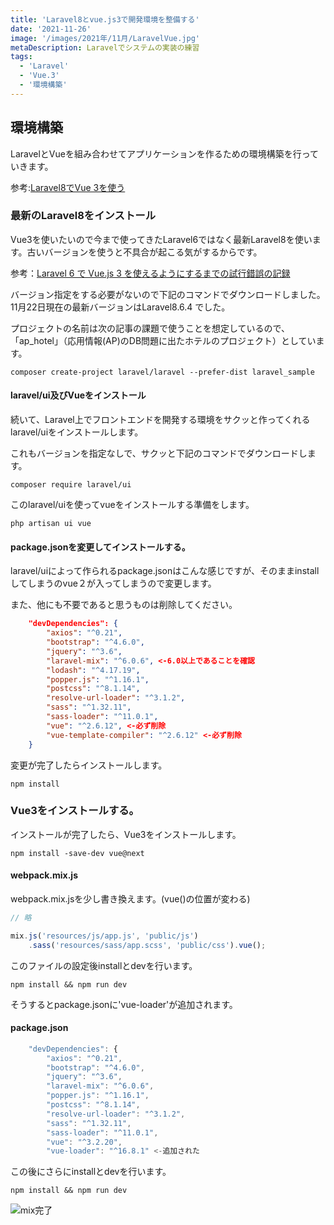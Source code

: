 ```yaml
---
title: 'Laravel8とvue.js3で開発環境を整備する'
date: '2021-11-26'
image: '/images/2021年/11月/LaravelVue.jpg'
metaDescription: Laravelでシステムの実装の練習
tags:
  - 'Laravel'
  - 'Vue.3'
  - '環境構築'
---
```


## 環境構築
LaravelとVueを組み合わせてアプリケーションを作るための環境構築を行っていきます。

参考:[Laravel8でVue 3を使う](https://reffect.co.jp/laravel/laravel8-vue3)


### 最新のLaravel8をインストール

Vue3を使いたいので今まで使ってきたLaravel6ではなく最新Laravel8を使います。古いバージョンを使うと<red><bold>不具合が起こる気がする</bold></red>からです。

参考：[Laravel 6 で Vue.js 3 を使えるようにするまでの試行錯誤の記録](https://oki2a24.com/2021/04/22/laravel-6-with-vue-js-3/)

バージョン指定をする必要がないので下記のコマンドでダウンロードしました。11月22日現在の最新バージョンはLaravel8.6.4 でした。

プロジェクトの名前は次の記事の課題で使うことを想定しているので、「ap_hotel」（応用情報(AP)のDB問題に出たホテルのプロジェクト）としています。

```terminal
composer create-project laravel/laravel --prefer-dist laravel_sample
```

#### laravel/ui及びVueをインストール
続いて、Laravel上でフロントエンドを開発する環境をサクッと作ってくれる<red>laravel/ui</red>をインストールします。

これもバージョンを指定なしで、サクッと下記のコマンドでダウンロードします。

```terminal
composer require laravel/ui
```

このlaravel/uiを使ってvueをインストールする準備をします。

```terminal
php artisan ui vue
```

#### package.jsonを変更してインストールする。

laravel/uiによって作られるpackage.jsonはこんな感じですが、そのままinstallしてしまうのvue２が入ってしまうので変更します。

また、他にも不要であると思うものは削除してください。


```json
    "devDependencies": {
        "axios": "^0.21",
        "bootstrap": "^4.6.0",
        "jquery": "^3.6",
        "laravel-mix": "^6.0.6", <-6.0以上であることを確認
        "lodash": "^4.17.19",　
        "popper.js": "^1.16.1",
        "postcss": "^8.1.14",
        "resolve-url-loader": "^3.1.2",
        "sass": "^1.32.11",
        "sass-loader": "^11.0.1",
        "vue": "^2.6.12", <-必ず削除
        "vue-template-compiler": "^2.6.12" <-必ず削除
    }
```

変更が完了したらインストールします。

```terminal
npm install
```
### Vue3をインストールする。
インストールが完了したら、Vue3をインストールします。

```terminal
npm install -save-dev vue@next
```

#### webpack.mix.js
webpack.mix.jsを少し書き換えます。(vue()の位置が変わる)

```javascript
// 略

mix.js('resources/js/app.js', 'public/js')
    .sass('resources/sass/app.scss', 'public/css').vue();
```

このファイルの設定後installとdevを行います。

```terminal
npm install && npm run dev 
```

そうするとpackage.jsonに'vue-loader'が追加されます。


#### package.json
```javascript
    "devDependencies": {
        "axios": "^0.21",
        "bootstrap": "^4.6.0",
        "jquery": "^3.6",
        "laravel-mix": "^6.0.6",
        "popper.js": "^1.16.1",
        "postcss": "^8.1.14",
        "resolve-url-loader": "^3.1.2",
        "sass": "^1.32.11",
        "sass-loader": "^11.0.1",
        "vue": "^3.2.20",
        "vue-loader": "^16.8.1" <-追加された
```
この後にさらにinstallとdevを行います。

```terminal
npm install && npm run dev
```


![mix完了](/images/2021年/10月/LaravelVue1.png)
